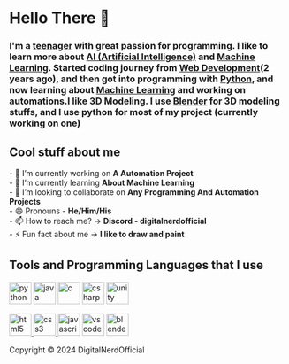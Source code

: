 <H1> Hello There 👋 </H1>

<H3>I'm a <a href="https://en.wikipedia.org/wiki/Adolescence">teenager</a> with great passion for programming. I like to learn more about <a href="https://en.wikipedia.org/wiki/Artificial_intelligence">AI (Artificial Intelligence)</a> and <a href="https://en.wikipedia.org/wiki/Machine_learning">Machine Learning</a>. Started coding journey from <a href="https://developer.mozilla.org/en-US/docs/Web/HTML">Web Development</a>(2 years ago), and then got into programming with <a href="https://python.org">Python</a>, and now learning about <a href="https://en.wikipedia.org/wiki/Machine_learning">Machine Learning</a> and working on automations.I like 3D Modeling. I use <a href="https://www.blender.org">Blender</a> for 3D modeling stuffs, and I use python for most of my project (currently working on one)</H3>

<H2>Cool stuff about me</H2>
- 🔭 I’m currently working on <b>A Automation Project</b><br>
- 🌱 I’m currently learning <b>About Machine Learning</b><br>
- 👯 I’m looking to collaborate on <b>Any Programming And Automation Projects</b><br>
- 😄 Pronouns - <b>He/Him/His</b><br>
- 📫 How to reach me? -> <b>Discord - digitalnerdofficial</b><br>
- ⚡  Fun fact about me -> <b>I like to draw and paint</b>

<H2>Tools and Programming Languages that I use</H2>
<p>

<a href="https://www.python.org/">
<img src="https://cdn.jsdelivr.net/gh/devicons/devicon/icons/python/python-original.svg" alt="python" width="40" height="40"/></a>

<a href="https://www.java.com/en/">
<img src="https://cdn.jsdelivr.net/gh/devicons/devicon/icons/java/java-original.svg" alt="java" width="40" height="40"/></a>

<a href="https://en.wikipedia.org/wiki/C_(programming_language)">
<img src="https://cdn.jsdelivr.net/gh/devicons/devicon/icons/c/c-original.svg" alt="c" width="40" height="40"/></a>

<a href="https://en.wikipedia.org/wiki/C_Sharp_(programming_language)">
<img src="https://cdn.jsdelivr.net/gh/devicons/devicon/icons/csharp/csharp-original.svg" alt="csharp" width="40" height="40"/></a>

<a href="https://unity.com/">
<img src="https://cdn.jsdelivr.net/gh/devicons/devicon/icons/unity/unity-original.svg" alt="unity" width="40" height="40"/></a>

<p>

<a href="https://developer.mozilla.org/en-US/docs/Web/HTML" target="_blank" rel="noreferrer">
<img src="https://cdn.jsdelivr.net/gh/devicons/devicon/icons/html5/html5-original.svg" alt="html5" width="40" height="40"/> </a>
 
<a href="https://developer.mozilla.org/en-US/docs/Web/CSS" target="_blank" rel="noreferrer">
<img src="https://cdn.jsdelivr.net/gh/devicons/devicon/icons/css3/css3-original.svg" alt="css3" width="40" height="40"/> </a>

<a href="https://www.javascript.com/">
<img src="https://cdn.jsdelivr.net/gh/devicons/devicon/icons/javascript/javascript-plain.svg" alt="javascript" width="40" height="40"/></a>

<a href="https://code.visualstudio.com/">
<img src="https://cdn.jsdelivr.net/gh/devicons/devicon/icons/vscode/vscode-original.svg" alt="vscode" width="40"></a>

<a href="https://www.blender.org">
<img src="https://cdn.jsdelivr.net/gh/devicons/devicon/icons/blender/blender-original.svg" alt="blender" width="40" height="40"/></a>

<p>Copyright © 2024 DigitalNerdOfficial</p>
<!---
DigitalNerdOfficial/DigitalNerdOfficial is a ✨ special ✨ repository because its `README.md` (this file) appears on your GitHub profile.
You can click the Preview link to take a look at your changes.
--->
